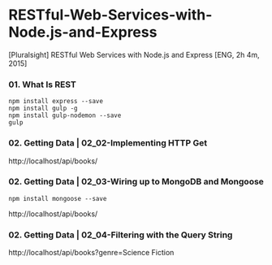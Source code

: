 # RESTful-Web-Services-with-Node.js-and-Express
[Pluralsight] RESTful Web Services with Node.js and Express [ENG, 2h 4m, 2015]


### 01. What Is REST

    npm install express --save
    npm install gulp -g
    npm install gulp-nodemon --save
    gulp


### 02. Getting Data | 02_02-Implementing HTTP Get

http://localhost/api/books/


### 02. Getting Data | 02_03-Wiring up to MongoDB and Mongoose

    npm install mongoose --save

http://localhost/api/books/


### 02. Getting Data | 02_04-Filtering with the Query String

http://localhost/api/books?genre=Science Fiction
